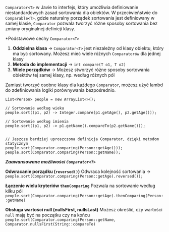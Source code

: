 `Comparator<T>` w Javie to interfejs, który umożliwia definiowanie niestandardowych zasad sortowania dla obiektów. W przeciwieństwie do `Comparable<T>`, gdzie naturalny porządek sortowania jest definiowany w samej klasie, `Comparator` pozwala tworzyć różne sposoby sortowania bez zmiany oryginalnej definicji klasy.

*Podstawowe cechy `Comparator<T>`
1. **Oddzielna klasa** -> `Comparator<T>` jest niezależny od klasy obiektu, który ma być sortowany. Możesz mieć wiele różnych `Comparatorów` dla jednej klasy
2. **Metoda do implementacji** -> `int compare(T o1, T o2)`
3. **Wiele porządków** -> Możesz stworzyć różne sposoby sortowania obiektów tej samej klasy, np. według różnych pól

Zamiast tworzyć osobne klasy dla każdego `Comparator`, możesz użyć lambd do zdefiniowania logiki porównywania bezpośrednio.

```
List<Person> people = new ArrayList<>();

// Sortowanie według wieku
people.sort((p1, p2) -> Integer.compare(p1.getAge(), p2.getAge()));

// Sortowanie według imienia
people.sort((p1, p2) -> p1.getName().compareTo(p2.getName()));


// Jeszcze bardziej uproszczona definicja Comparator, dzięki metodom statycznym
people.sort(Comparator.comparing(Person::getAge()));
people.sort(Comparator.comparing(Person::getName));

```

***Zaawansowane możliwości `Comparator<T>`***

**Odwracanie porządku (`reversed()`)**
	Odwraca kolejność sortowania -> `people.sort(Comparator.comparing(Person::getAge).reversed());`

**Łączenie wielu kryteriów `thenComparing`**
	Pozwala na sortowanie według kilku pól
`people.sort(Comparator.comparing(Person::getAge).thenComparing(Person::getName)`

**Obsługa wartości null (nullsFirst, nullsLast)**
	Możesz określić, czy wartości `null` mają być na początku czy na końcu
	`people.sort(Comparator.comparing(Person::getName, Comparator.nullsFirst(String::compareTo)`
